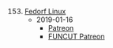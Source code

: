 153. [Fedorf Linux](https://linuxgamecast.com/2019/01/lwdw-153-fedorf-linux/)
     * 2019-01-16
        * [Patreon](https://www.patreon.com/posts/lwdw-153-fedorf-24029796)
        * [FUNCUT Patreon](https://www.patreon.com/posts/lwdw-153-funcut-24029762)
